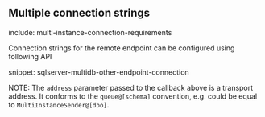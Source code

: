 ## Multiple connection strings

include: multi-instance-connection-requirements

Connection strings for the remote endpoint can be configured using following API

snippet: sqlserver-multidb-other-endpoint-connection

NOTE: The `address` parameter passed to the callback above is a transport address. It conforms to the `queue@[schema]` convention, e.g. could be equal to `MultiInstanceSender@[dbo]`.
